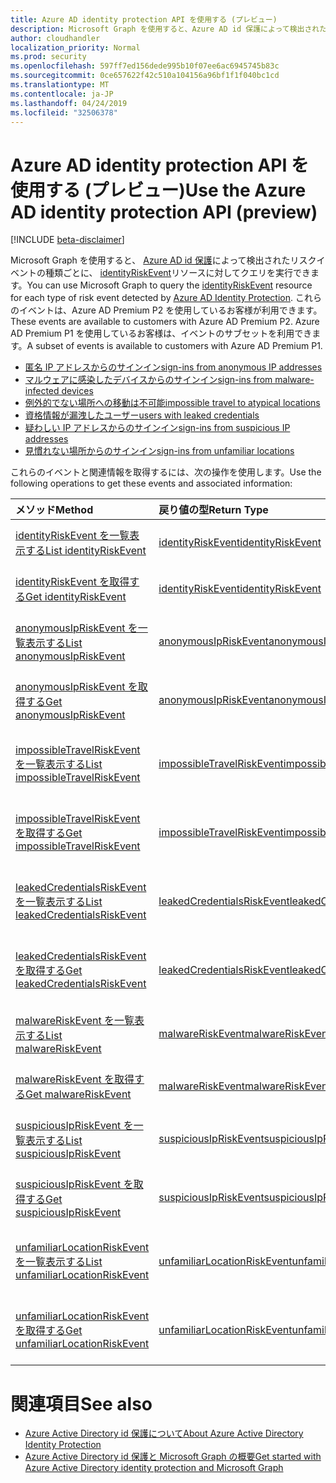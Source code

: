 ```yaml
---
title: Azure AD identity protection API を使用する (プレビュー)
description: Microsoft Graph を使用すると、Azure AD id 保護によって検出されたリスクイベントの種類ごとに、identityRiskEvent リソースに対してクエリを実行できます。 これらのイベントは、Azure AD Premium P2 を使用しているお客様が利用できます。 Azure AD Premium P1 を使用しているお客様は、イベントのサブセットを利用できます。
author: cloudhandler
localization_priority: Normal
ms.prod: security
ms.openlocfilehash: 597ff7ed156dede995b10f07ee6ac6945745b83c
ms.sourcegitcommit: 0ce657622f42c510a104156a96bf1f1f040bc1cd
ms.translationtype: MT
ms.contentlocale: ja-JP
ms.lasthandoff: 04/24/2019
ms.locfileid: "32506378"
---
```

# <a name="use-the-azure-ad-identity-protection-api-preview"></a><span data-ttu-id="8b078-105">Azure AD identity protection API を使用する (プレビュー)</span><span class="sxs-lookup"><span data-stu-id="8b078-105">Use the Azure AD identity protection API (preview)</span></span>

[!INCLUDE [beta-disclaimer](../../includes/beta-disclaimer.md)]

<span data-ttu-id="8b078-106">Microsoft Graph を使用すると、 [Azure AD id 保護](https://docs.microsoft.com/en-us/azure/active-directory/active-directory-identityprotection)によって検出されたリスクイベントの種類ごとに、 [identityRiskEvent](identityriskevent.md)リソースに対してクエリを実行できます。</span><span class="sxs-lookup"><span data-stu-id="8b078-106">You can use Microsoft Graph to query the [identityRiskEvent](identityriskevent.md) resource for each type of risk event detected by [Azure AD Identity Protection](https://docs.microsoft.com/en-us/azure/active-directory/active-directory-identityprotection).</span></span> <span data-ttu-id="8b078-107">これらのイベントは、Azure AD Premium P2 を使用しているお客様が利用できます。</span><span class="sxs-lookup"><span data-stu-id="8b078-107">These events are available to customers with Azure AD Premium P2.</span></span> <span data-ttu-id="8b078-108">Azure AD Premium P1 を使用しているお客様は、イベントのサブセットを利用できます。</span><span class="sxs-lookup"><span data-stu-id="8b078-108">A subset of events is available to customers with Azure AD Premium P1.</span></span>

* [<span data-ttu-id="8b078-109">匿名 IP アドレスからのサインイン</span><span class="sxs-lookup"><span data-stu-id="8b078-109">sign-ins from anonymous IP addresses</span></span>](anonymousipriskevent.md)
* [<span data-ttu-id="8b078-110">マルウェアに感染したデバイスからのサインイン</span><span class="sxs-lookup"><span data-stu-id="8b078-110">sign-ins from malware-infected devices</span></span>](malwareriskevent.md)
* [<span data-ttu-id="8b078-111">例外的でない場所への移動は不可能</span><span class="sxs-lookup"><span data-stu-id="8b078-111">impossible travel to atypical locations</span></span>](impossibletravelriskevent.md)
* [<span data-ttu-id="8b078-112">資格情報が漏洩したユーザー</span><span class="sxs-lookup"><span data-stu-id="8b078-112">users with leaked credentials</span></span>](leakedcredentialsriskevent.md)
* [<span data-ttu-id="8b078-113">疑わしい IP アドレスからのサインイン</span><span class="sxs-lookup"><span data-stu-id="8b078-113">sign-ins from suspicious IP addresses</span></span>](suspiciousipriskevent.md)
* [<span data-ttu-id="8b078-114">見慣れない場所からのサインイン</span><span class="sxs-lookup"><span data-stu-id="8b078-114">sign-ins from unfamiliar locations</span></span>](unfamiliarlocationriskevent.md)

<span data-ttu-id="8b078-115">これらのイベントと関連情報を取得するには、次の操作を使用します。</span><span class="sxs-lookup"><span data-stu-id="8b078-115">Use the following operations to get these events and associated information:</span></span>

| <span data-ttu-id="8b078-116">メソッド</span><span class="sxs-lookup"><span data-stu-id="8b078-116">Method</span></span>           | <span data-ttu-id="8b078-117">戻り値の型</span><span class="sxs-lookup"><span data-stu-id="8b078-117">Return Type</span></span>    |<span data-ttu-id="8b078-118">説明</span><span class="sxs-lookup"><span data-stu-id="8b078-118">Description</span></span>|
|:---------------|:--------|:----------|
|[<span data-ttu-id="8b078-119">identityRiskEvent を一覧表示する</span><span class="sxs-lookup"><span data-stu-id="8b078-119">List identityRiskEvent</span></span>](../api/identityriskevent-get.md) |[<span data-ttu-id="8b078-120">identityRiskEvent</span><span class="sxs-lookup"><span data-stu-id="8b078-120">identityRiskEvent</span></span>](identityriskevent.md)| <span data-ttu-id="8b078-121">identityRiskEvent コレクションを取得します。</span><span class="sxs-lookup"><span data-stu-id="8b078-121">Get identityRiskEvent collection.</span></span> |
|[<span data-ttu-id="8b078-122">identityRiskEvent を取得する</span><span class="sxs-lookup"><span data-stu-id="8b078-122">Get identityRiskEvent</span></span>](../api/identityriskevent-get.md) |[<span data-ttu-id="8b078-123">identityRiskEvent</span><span class="sxs-lookup"><span data-stu-id="8b078-123">identityRiskEvent</span></span>](identityriskevent.md)| <span data-ttu-id="8b078-124">identityRiskEvent オブジェクトを取得します。</span><span class="sxs-lookup"><span data-stu-id="8b078-124">Get identityRiskEvent object.</span></span> |
|[<span data-ttu-id="8b078-125">anonymousIpRiskEvent を一覧表示する</span><span class="sxs-lookup"><span data-stu-id="8b078-125">List anonymousIpRiskEvent</span></span>](../api/anonymousipriskevent-get.md) |[<span data-ttu-id="8b078-126">anonymousIpRiskEvent</span><span class="sxs-lookup"><span data-stu-id="8b078-126">anonymousIpRiskEvent</span></span>](anonymousipriskevent.md)| <span data-ttu-id="8b078-127">anonymousIpRiskEvent コレクションを取得します。</span><span class="sxs-lookup"><span data-stu-id="8b078-127">Get anonymousIpRiskEvent collection.</span></span> |
|[<span data-ttu-id="8b078-128">anonymousIpRiskEvent を取得する</span><span class="sxs-lookup"><span data-stu-id="8b078-128">Get anonymousIpRiskEvent</span></span>](../api/anonymousipriskevent-get.md) |[<span data-ttu-id="8b078-129">anonymousIpRiskEvent</span><span class="sxs-lookup"><span data-stu-id="8b078-129">anonymousIpRiskEvent</span></span>](anonymousipriskevent.md)| <span data-ttu-id="8b078-130">anonymousIpRiskEvent オブジェクトを取得します。</span><span class="sxs-lookup"><span data-stu-id="8b078-130">Get anonymousIpRiskEvent object.</span></span> |
|[<span data-ttu-id="8b078-131">impossibleTravelRiskEvent を一覧表示する</span><span class="sxs-lookup"><span data-stu-id="8b078-131">List impossibleTravelRiskEvent</span></span>](../api/impossibletravelriskevent-get.md) |[<span data-ttu-id="8b078-132">impossibleTravelRiskEvent</span><span class="sxs-lookup"><span data-stu-id="8b078-132">impossibleTravelRiskEvent</span></span>](impossibletravelriskevent.md)| <span data-ttu-id="8b078-133">impossibleTravelRiskEvent コレクションを取得します。</span><span class="sxs-lookup"><span data-stu-id="8b078-133">Get impossibleTravelRiskEvent collection.</span></span> |
|[<span data-ttu-id="8b078-134">impossibleTravelRiskEvent を取得する</span><span class="sxs-lookup"><span data-stu-id="8b078-134">Get impossibleTravelRiskEvent</span></span>](../api/impossibletravelriskevent-get.md) |[<span data-ttu-id="8b078-135">impossibleTravelRiskEvent</span><span class="sxs-lookup"><span data-stu-id="8b078-135">impossibleTravelRiskEvent</span></span>](impossibletravelriskevent.md)| <span data-ttu-id="8b078-136">impossibleTravelRiskEvent オブジェクトを取得します。</span><span class="sxs-lookup"><span data-stu-id="8b078-136">Get impossibleTravelRiskEvent object.</span></span> |
|[<span data-ttu-id="8b078-137">leakedCredentialsRiskEvent を一覧表示する</span><span class="sxs-lookup"><span data-stu-id="8b078-137">List leakedCredentialsRiskEvent</span></span>](../api/leakedcredentialsriskevent-get.md) |[<span data-ttu-id="8b078-138">leakedCredentialsRiskEvent</span><span class="sxs-lookup"><span data-stu-id="8b078-138">leakedCredentialsRiskEvent</span></span>](leakedcredentialsriskevent.md)| <span data-ttu-id="8b078-139">leakedCredentialsRiskEvent コレクションを取得します。</span><span class="sxs-lookup"><span data-stu-id="8b078-139">Get leakedCredentialsRiskEvent collection.</span></span> |
|[<span data-ttu-id="8b078-140">leakedCredentialsRiskEvent を取得する</span><span class="sxs-lookup"><span data-stu-id="8b078-140">Get leakedCredentialsRiskEvent</span></span>](../api/leakedcredentialsriskevent-get.md) |[<span data-ttu-id="8b078-141">leakedCredentialsRiskEvent</span><span class="sxs-lookup"><span data-stu-id="8b078-141">leakedCredentialsRiskEvent</span></span>](leakedcredentialsriskevent.md)| <span data-ttu-id="8b078-142">leakedCredentialsRiskEvent オブジェクトを取得します。</span><span class="sxs-lookup"><span data-stu-id="8b078-142">Get leakedCredentialsRiskEvent object.</span></span> |
|[<span data-ttu-id="8b078-143">malwareRiskEvent を一覧表示する</span><span class="sxs-lookup"><span data-stu-id="8b078-143">List malwareRiskEvent</span></span>](../api/malwareriskevent-get.md) |[<span data-ttu-id="8b078-144">malwareRiskEvent</span><span class="sxs-lookup"><span data-stu-id="8b078-144">malwareRiskEvent</span></span>](malwareriskevent.md)| <span data-ttu-id="8b078-145">malwareRiskEvent コレクションを取得します。</span><span class="sxs-lookup"><span data-stu-id="8b078-145">Get malwareRiskEvent collection.</span></span> |
|[<span data-ttu-id="8b078-146">malwareRiskEvent を取得する</span><span class="sxs-lookup"><span data-stu-id="8b078-146">Get malwareRiskEvent</span></span>](../api/malwareriskevent-get.md) |[<span data-ttu-id="8b078-147">malwareRiskEvent</span><span class="sxs-lookup"><span data-stu-id="8b078-147">malwareRiskEvent</span></span>](malwareriskevent.md)| <span data-ttu-id="8b078-148">malwareRiskEvent オブジェクトを取得します。</span><span class="sxs-lookup"><span data-stu-id="8b078-148">Get malwareRiskEvent object.</span></span> |
|[<span data-ttu-id="8b078-149">suspiciousIpRiskEvent を一覧表示する</span><span class="sxs-lookup"><span data-stu-id="8b078-149">List suspiciousIpRiskEvent</span></span>](../api/suspiciousipriskevent-get.md) |[<span data-ttu-id="8b078-150">suspiciousIpRiskEvent</span><span class="sxs-lookup"><span data-stu-id="8b078-150">suspiciousIpRiskEvent</span></span>](suspiciousipriskevent.md)| <span data-ttu-id="8b078-151">suspiciousIpRiskEvent コレクションを取得します。</span><span class="sxs-lookup"><span data-stu-id="8b078-151">Get suspiciousIpRiskEvent collection.</span></span> |
|[<span data-ttu-id="8b078-152">suspiciousIpRiskEvent を取得する</span><span class="sxs-lookup"><span data-stu-id="8b078-152">Get suspiciousIpRiskEvent</span></span>](../api/suspiciousipriskevent-get.md) |[<span data-ttu-id="8b078-153">suspiciousIpRiskEvent</span><span class="sxs-lookup"><span data-stu-id="8b078-153">suspiciousIpRiskEvent</span></span>](suspiciousipriskevent.md)| <span data-ttu-id="8b078-154">suspiciousIpRiskEvent オブジェクトを取得します。</span><span class="sxs-lookup"><span data-stu-id="8b078-154">Get suspiciousIpRiskEvent object.</span></span> |
|[<span data-ttu-id="8b078-155">unfamiliarLocationRiskEvent を一覧表示する</span><span class="sxs-lookup"><span data-stu-id="8b078-155">List unfamiliarLocationRiskEvent</span></span>](../api/unfamiliarlocationriskevent-get.md) |[<span data-ttu-id="8b078-156">unfamiliarLocationRiskEvent</span><span class="sxs-lookup"><span data-stu-id="8b078-156">unfamiliarLocationRiskEvent</span></span>](unfamiliarlocationriskevent.md)| <span data-ttu-id="8b078-157">unfamiliarLocationRiskEvent コレクションを取得します。</span><span class="sxs-lookup"><span data-stu-id="8b078-157">Get unfamiliarLocationRiskEvent collection.</span></span> |
|[<span data-ttu-id="8b078-158">unfamiliarLocationRiskEvent を取得する</span><span class="sxs-lookup"><span data-stu-id="8b078-158">Get unfamiliarLocationRiskEvent</span></span>](../api/unfamiliarlocationriskevent-get.md) |[<span data-ttu-id="8b078-159">unfamiliarLocationRiskEvent</span><span class="sxs-lookup"><span data-stu-id="8b078-159">unfamiliarLocationRiskEvent</span></span>](unfamiliarlocationriskevent.md)| <span data-ttu-id="8b078-160">unfamiliarLocationRiskEvent オブジェクトを取得します。</span><span class="sxs-lookup"><span data-stu-id="8b078-160">Get unfamiliarLocationRiskEvent object.</span></span> |

# <a name="see-also"></a><span data-ttu-id="8b078-161">関連項目</span><span class="sxs-lookup"><span data-stu-id="8b078-161">See also</span></span>

* [<span data-ttu-id="8b078-162">Azure Active Directory id 保護について</span><span class="sxs-lookup"><span data-stu-id="8b078-162">About Azure Active Directory Identity Protection</span></span>](https://docs.microsoft.com/en-us/azure/active-directory/active-directory-identityprotection)
* [<span data-ttu-id="8b078-163">Azure Active Directory id 保護と Microsoft Graph の概要</span><span class="sxs-lookup"><span data-stu-id="8b078-163">Get started with Azure Active Directory identity protection and Microsoft Graph</span></span>](https://docs.microsoft.com/en-us/azure/active-directory/active-directory-identityprotection-graph-getting-started)
<!--
{
  "type": "#page.annotation",
  "suppressions": [
    "Error: /api-reference/beta/resources/identityprotection-root.md:\r\n      Exception processing links.\r\n    System.ArgumentException: Link Definition was null. Link text: !INCLUDE [beta-disclaimer](../../includes/beta-disclaimer.md)\r\n      at ApiDoctor.Validation.DocFile.get_LinkDestinations()\r\n      at ApiDoctor.Validation.DocSet.ValidateLinks(Boolean includeWarnings, String[] relativePathForFiles, IssueLogger issues, Boolean requireFilenameCaseMatch, Boolean printOrphanedFiles)"
  ]
}
-->
